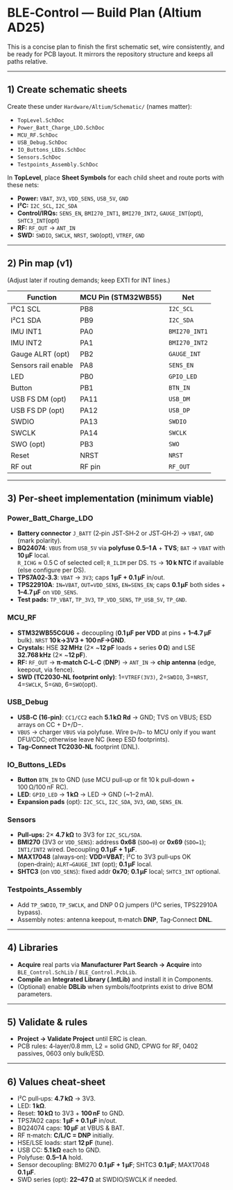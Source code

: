 
# BLE‑Control — Build Plan (Altium AD25)

This is a concise plan to finish the first schematic set, wire consistently, and be ready for PCB layout. It mirrors the repository structure and keeps all paths relative.

---

## 1) Create schematic sheets
Create these under `Hardware/Altium/Schematic/` (names matter):
- `TopLevel.SchDoc`
- `Power_Batt_Charge_LDO.SchDoc`
- `MCU_RF.SchDoc`
- `USB_Debug.SchDoc`
- `IO_Buttons_LEDs.SchDoc`
- `Sensors.SchDoc`
- `Testpoints_Assembly.SchDoc`

In **TopLevel**, place **Sheet Symbols** for each child sheet and route ports with these nets:
- **Power:** `VBAT`, `3V3`, `VDD_SENS`, `USB_5V`, `GND`
- **I²C:** `I2C_SCL`, `I2C_SDA`
- **Control/IRQs:** `SENS_EN`, `BMI270_INT1`, `BMI270_INT2`, `GAUGE_INT`(opt), `SHTC3_INT`(opt)
- **RF:** `RF_OUT` → `ANT_IN`
- **SWD:** `SWDIO`, `SWCLK`, `NRST`, `SWO`(opt), `VTREF`, `GND`

---

## 2) Pin map (v1)
(Adjust later if routing demands; keep EXTI for INT lines.)

| Function | MCU Pin (STM32WB55) | Net |
|---|---|---|
| I²C1 SCL | PB8 | `I2C_SCL` |
| I²C1 SDA | PB9 | `I2C_SDA` |
| IMU INT1 | PA0 | `BMI270_INT1` |
| IMU INT2 | PA1 | `BMI270_INT2` |
| Gauge ALRT (opt) | PB2 | `GAUGE_INT` |
| Sensors rail enable | PA8 | `SENS_EN` |
| LED | PB0 | `GPIO_LED` |
| Button | PB1 | `BTN_IN` |
| USB FS DM (opt) | PA11 | `USB_DM` |
| USB FS DP (opt) | PA12 | `USB_DP` |
| SWDIO | PA13 | `SWDIO` |
| SWCLK | PA14 | `SWCLK` |
| SWO (opt) | PB3 | `SWO` |
| Reset | NRST | `NRST` |
| RF out | RF pin | `RF_OUT` |

---

## 3) Per‑sheet implementation (minimum viable)
### Power_Batt_Charge_LDO
- **Battery connector** `J_BATT` (2‑pin JST‑SH‑2 or JST‑GH‑2) → `VBAT`, `GND` (mark polarity).  
- **BQ24074**: `VBUS` from `USB_5V` via **polyfuse 0.5–1 A** + **TVS**; `BAT` → `VBAT` with **10 µF** local.  
  `R_ICHG` ≈ 0.5 C of selected cell; `R_ILIM` per DS. `TS` → **10 k NTC** if available (else configure per DS).  
- **TPS7A02‑3.3**: `VBAT` → `3V3`; caps **1 µF + 0.1 µF** in/out.  
- **TPS22910A**: `IN=VBAT`, `OUT=VDD_SENS`, `EN=SENS_EN`; caps **0.1 µF** both sides + **1–4.7 µF** on `VDD_SENS`.  
- **Test pads:** `TP_VBAT`, `TP_3V3`, `TP_VDD_SENS`, `TP_USB_5V`, `TP_GND`.

### MCU_RF
- **STM32WB55CGU6** + decoupling (**0.1 µF per VDD** at pins + **1–4.7 µF** bulk). `NRST` **10 k→3V3 + 100 nF→GND**.  
- **Crystals:** HSE **32 MHz** (2× ~**12 pF** loads + series **0 Ω**) and LSE **32.768 kHz** (2× ~**12 pF**).  
- **RF:** `RF_OUT` → **π‑match C‑L‑C** (**DNP**) → `ANT_IN` → **chip antenna** (edge, keepout, via fence).  
- **SWD (TC2030‑NL footprint only)**: 1=`VTREF(3V3)`, 2=`SWDIO`, 3=`NRST`, 4=`SWCLK`, 5=`GND`, 6=`SWO`(opt).

### USB_Debug
- **USB‑C (16‑pin)**: `CC1/CC2` each **5.1 kΩ Rd** → GND; TVS on VBUS; ESD arrays on CC + D+/D−.  
- `VBUS` → charger `VBUS` via polyfuse. Wire `D+`/`D−` to MCU only if you want DFU/CDC; otherwise leave NC (keep ESD footprints).  
- **Tag‑Connect TC2030‑NL** footprint (DNL).

### IO_Buttons_LEDs
- **Button** `BTN_IN` to GND (use MCU pull‑up or fit 10 k pull‑down + 100 Ω/100 nF RC).  
- **LED**: `GPIO_LED` → **1 kΩ** → LED → GND (~1–2 mA).  
- **Expansion pads** (opt): `I2C_SCL`, `I2C_SDA`, `3V3`, `GND`, `SENS_EN`.

### Sensors
- **Pull‑ups:** 2× **4.7 kΩ** to 3V3 for `I2C_SCL/SDA`.  
- **BMI270** (3V3 or `VDD_SENS`): address **0x68** (`SDO=0`) or **0x69** (`SDO=1`); `INT1/INT2` wired. Decoupling **0.1 µF + 1 µF**.  
- **MAX17048** (always‑on): **VDD=VBAT**; I²C to 3V3 pull‑ups OK (open‑drain); `ALRT→GAUGE_INT` (opt); **0.1 µF** local.  
- **SHTC3** (on `VDD_SENS`): fixed addr **0x70**; **0.1 µF** local; `SHTC3_INT` optional.

### Testpoints_Assembly
- Add `TP_SWDIO`, `TP_SWCLK`, and DNP 0 Ω jumpers (I²C series, TPS22910A bypass).  
- Assembly notes: antenna keepout, π‑match **DNP**, Tag‑Connect **DNL**.

---

## 4) Libraries
- **Acquire** real parts via **Manufacturer Part Search → Acquire** into `BLE_Control.SchLib` / `BLE_Control.PcbLib`.  
- **Compile** an **Integrated Library (.IntLib)** and install it in Components.  
- (Optional) enable **DBLib** when symbols/footprints exist to drive BOM parameters.

---

## 5) Validate & rules
- **Project → Validate Project** until ERC is clean.  
- PCB rules: 4‑layer/0.8 mm, L2 = solid GND, CPWG for RF, 0402 passives, 0603 only bulk/ESD.

---

## 6) Values cheat‑sheet
- I²C pull‑ups: **4.7 kΩ** → 3V3.  
- LED: **1 kΩ**.  
- Reset: **10 kΩ** to 3V3 + **100 nF** to GND.  
- TPS7A02 caps: **1 µF + 0.1 µF** in/out.  
- BQ24074 caps: **10 µF** at VBUS & BAT.  
- RF π‑match: **C/L/C = DNP** initially.  
- HSE/LSE loads: start **12 pF** (tune).  
- USB CC: **5.1 kΩ** each to GND.  
- Polyfuse: **0.5–1 A** hold.  
- Sensor decoupling: BMI270 **0.1 µF + 1 µF**; SHTC3 **0.1 µF**; MAX17048 **0.1 µF**.  
- SWD series (opt): **22–47 Ω** at SWDIO/SWCLK if needed.
